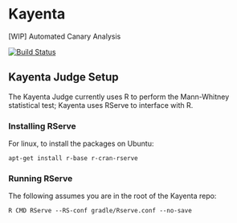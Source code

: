 # Kayenta
[WIP] Automated Canary Analysis

[![Build Status](https://api.travis-ci.com/Netflix-Skunkworks/kayenta.svg?token=3dcx5xdA8twyS9T3VLnX&branch=master)](https://travis-ci.com/Netflix-Skunkworks/kayenta)

## Kayenta Judge Setup
The Kayenta Judge currently uses R to perform the Mann-Whitney statistical test; Kayenta uses RServe to interface with R.

### Installing RServe
For linux, to install the packages on Ubuntu:
```
apt-get install r-base r-cran-rserve
```

### Running RServe
The following assumes you are in the root of the Kayenta repo:
```
R CMD RServe --RS-conf gradle/Rserve.conf --no-save
```